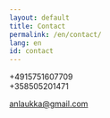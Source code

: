 ```yaml
---
layout: default
title: Contact
permalink: /en/contact/
lang: en
id: contact
---
```


+4915751607709  
+358505201471

[anlaukka@gmail.com](mailto:anlaukka@gmail.com)

